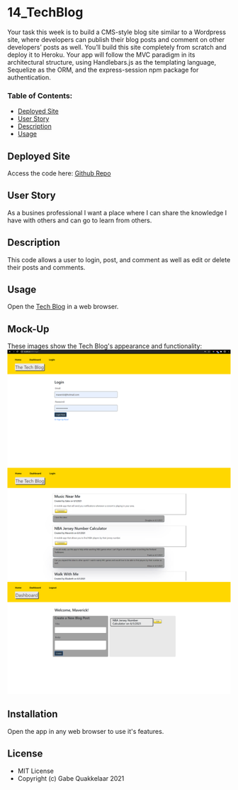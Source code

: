 # 14_TechBlog
Your task this week is to build a CMS-style blog site similar to a Wordpress site, where developers can publish their blog posts and comment on other developers’ posts as well. You’ll build this site completely from scratch and deploy it to Heroku. Your app will follow the MVC paradigm in its architectural structure, using Handlebars.js as the templating language, Sequelize as the ORM, and the express-session npm package for authentication.

### Table of Contents:

- [Deployed Site](#deployed-site)
- [User Story](#user-story)
- [Description](#description)
- [Usage](#Usage)

## Deployed Site

Access the code here: [Github Repo](https://github.com/GQuak/14_TechBlog)

## User Story

As a busines professional I want a place where I can share the knowledge I have with others and can go to learn from others. 

## Description

This code allows a user to login, post, and comment as well as edit or delete their posts and comments.

## Usage

Open the [Tech Blog](https://rocky-cove-74493.herokuapp.com/) in a web browser.

## Mock-Up

These images show the Tech Blog's appearance and functionality:
![Sign in](./public/images/login.png)
![Blog Feed](./public/images/home.png)
![My Dashboard](./public/images/dashboard.png)

## Installation

Open the app in any web browser to use it's features.

## License

- MIT License
- Copyright (c) Gabe Quakkelaar 2021
